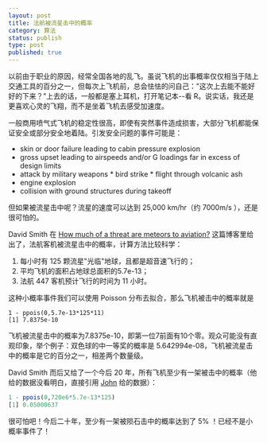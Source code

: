 ```yaml
---
layout: post
title: 法航被流星击中的概率
category: 算法
status: publish
type: post
published: true
---
```

以前由于职业的原因，经常全国各地的乱飞。虽说飞机的出事概率仅仅相当于陆上交通工具的百分之一，但每次上飞机前，总会怯怯的问自己："这次上去能不能好好的下来？"上去的话，一般都是塞上耳机，打开笔记本--看 R。说实话，我还是更喜欢心灵的飞翔，而不是坐着飞机去感受加速度。

一般商用喷气式飞机的稳定性很高，即使有突然事件造成损害，大部分飞机都能保证安全或部分安全地着陆。引发安全问题的事件可能是：

- skin or door failure leading to cabin pressure explosion
- gross upset leading to airspeeds and/or G loadings far in excess of design limits
- attack by military weapons * bird strike * flight through volcanic ash
- engine explosion
- collision with ground structures during takeoff
  
但如果被流星击中呢？流星的速度可以达到 25,000 km/hr（约 7000m/s ），还是很可怕的。

David Smith 在 <a href="http://blog.revolution-computing.com/2009/06/how-much-of-a-threat-are-meteors-to-aviation.html" target="_blank">How much of a threat are meteors to aviation?</a> 这篇博客里给出了，法航客机被流星击中的概率，计算方法比较科学：

1. 每小时有 125 颗流星"光临"地球，且都是超音速飞行的；
2. 平均飞机的面积占地球总面积的5.7e-13；
3. 法航 447 客机预计飞行的时间为 11 小时。

这种小概率事件我们可以使用 Poisson 分布去拟合，那么飞机被击中的概率就是

```
1 - ppois(0,5.7e-13*125*11) 
[1] 7.8375e-10
```

飞机被流星击中的概率为7.8375e-10，即<span class="post-footers">第一位7前面有10个零。观众可能没有直观印象，举个例子：双色球的中一等奖的概率是 5.642994e-08</span>，飞机被流星击中的概率是它的百分之一，<span class="post-footers">相差两个数量级。</span>

<span class="post-footers">David Smith 而后又给了一个今后 20 年，所有飞机至少有一架被击中的概率（他给的数据没看明白，直接引用 <a href="http://blogs.discovermagazine.com/cosmicvariance/author/jconway/">John</a> 给的数据）：</span>

```r
1 - ppois(0,720e6*5.7e-13*125)
[1] 0.05000637
```

很可怕吧！今后二十年，至少有一架被陨石击中的概率达到了 5% ！已经不是小概率事件了！
